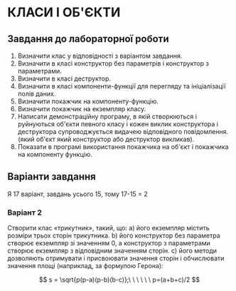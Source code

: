 # КЛАСИ І ОБ'ЄКТИ

## Завдання до лабораторної роботи

1. Визначити клас у відповідності з варіантом
   завдання.
2. Визначити в класі конструктор без параметрів і конструктор з
   параметрами.
3. Визначити в класі деструктор.
4. Визначити в класі компоненти-функції для перегляду та ініціалізації
   полів даних.
5. Визначити покажчик на компоненту-функцію.
6. Визначити покажчик на екземпляр класу.
7. Написати демонстраційну програму, в якій створюються і руйнуються
   об'єкти певного класу і кожен виклик конструктора і деструктора
   супроводжується видачею відповідного повідомлення. (який об'єкт який
   конструктор або деструктор викликав).
8. Показати в програмі використання покажчика на об'єкт і покажчика на
   компоненту функцію.

## Варіанти завдання

Я 17 варіант, завдань усього 15, тому 17-15 = 2

### Варіант 2

Створити клас «трикутник», такий, що:
a) його екземпляр містить розміри трьох сторін трикутника.
b) його конструктор без параметра створює екземпляр зі значенням 0, а
конструктор з параметрами створює екземпляр з відповідним значенням
сторін.
c) його методи дозволяють отримувати і присвоювати значення сторін і
обчислювати значення площі (наприклад, за формулою Герона):

$$
s = \sqrt{p(p-a)(p-b)(b-c)};\ \ \ \ \ \ p=(a+b+c)/2
$$
